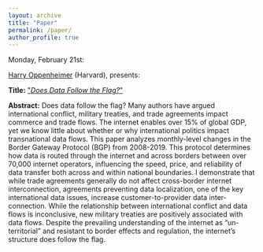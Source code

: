 ```yaml
---
layout: archive
title: "Paper"
permalink: /paper/
author_profile: true
---
```


Monday, February 21st:

[Harry Oppenheimer](https://scholar.harvard.edu/hoppenheimer/home) (Harvard), presents:

**Title:** ["*Does Data Follow the Flag?*"](https://gsipe-workshop.github.io/files/paper_gsipe_workshop.pdf)

**Abstract:**
Does data follow the flag? Many authors have argued international conflict, military treaties, and trade agreements impact commerce and trade flows. The internet enables over 15% of global GDP, yet we know little about whether or why international politics impact transnational data flows. This paper analyzes monthly-level changes in the Border Gateway Protocol (BGP) from
2008-2019. This protocol determines how data is routed through the internet and across borders between over 70,000 internet operators, influencing the speed, price, and reliability of data transfer both across and within national boundaries. I demonstrate that while trade agreements generally do not affect cross-border internet interconnection, agreements preventing data localization, one of the key international data issues, increase customer-to-provider data inter-connection. While the relationship between international conflict and data flows is inconclusive, new military treaties are positively associated with data flows. Despite the prevailing understanding of the internet as “un-territorial” and resistant to border effects and regulation, the internet’s structure does follow the flag.
